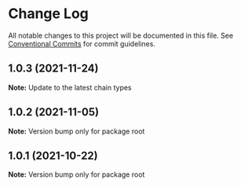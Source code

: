 # Change Log

All notable changes to this project will be documented in this file.
See [Conventional Commits](https://conventionalcommits.org) for commit guidelines.

## 1.0.3 (2021-11-24)

**Note:** Update to the latest chain types


## 1.0.2 (2021-11-05)

**Note:** Version bump only for package root





## 1.0.1 (2021-10-22)

**Note:** Version bump only for package root
